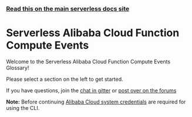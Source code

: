 <!--
title: Serverless - Alibaba Cloud Function Compute - Events
menuText: Alibaba Cloud Functions Events
layout: Doc
-->

<!-- DOCS-SITE-LINK:START automatically generated  -->

### [Read this on the main serverless docs site](https://www.serverless.com/framework/docs/providers/aliyun/events/)

<!-- DOCS-SITE-LINK:END -->

# Serverless Alibaba Cloud Function Compute Events

Welcome to the Serverless Alibaba Cloud Function Compute Events Glossary!

Please select a section on the left to get started.

If you have questions, join the [chat in gitter](https://gitter.im/serverless/serverless) or [post over on the forums](http://forum.serverless.com/)

**Note:** Before continuing [Alibaba Cloud system credentials](../guide/credentials.md) are required for using the CLI.
